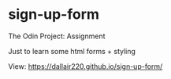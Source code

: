 # sign-up-form
The Odin Project: Assignment

Just to learn some html forms + styling

View: https://dallair220.github.io/sign-up-form/
